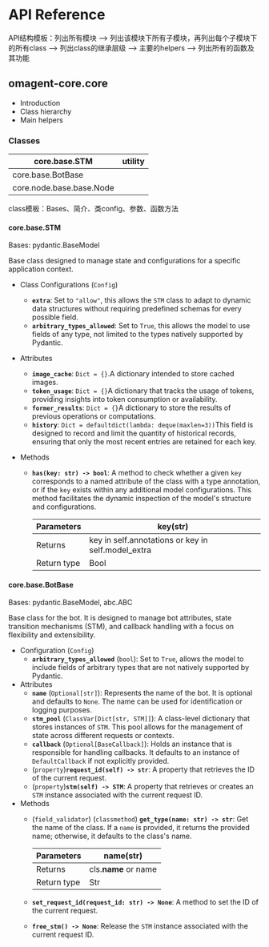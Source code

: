 # API Reference

API结构模板：列出所有模块 --> 列出该模块下所有子模块，再列出每个子模块下的所有class --> 列出class的继承层级 --> 主要的helpers --> 列出所有的函数及其功能

## omagent-core.core

- Introduction
- Class hierarchy
- Main helpers

### Classes

| core.base.STM | utility |
| --- | --- |
| core.base.BotBase |  |
| core.node.base.base.Node |   |

class模板：Bases、简介、类config、参数、函数方法

#### core.base.STM

Bases: pydantic.BaseModel

Base class designed to manage state and configurations for a specific application context.

- Class Configurations (`Config`)
    - **`extra`**: Set to `"allow"`, this allows the `STM` class to adapt to dynamic data structures without requiring predefined schemas for every possible field.
    - **`arbitrary_types_allowed`**: Set to `True`, this allows the model to use fields of any type, not limited to the types natively supported by Pydantic.

- Attributes
    - **`image_cache`**: `Dict = {}`.A dictionary intended to store cached images.
    - **`token_usage`**: `Dict = {}`A dictionary that tracks the usage of tokens, providing insights into token consumption or availability.
    - **`former_results`**: `Dict = {}`A dictionary to store the results of previous operations or computations.
    - **`history`**: `Dict = defaultdict(lambda: deque(maxlen=3))`This field is designed to record and limit the quantity of historical records, ensuring that only the most recent entries are retained for each key.
- Methods
    - **`has(key: str) -> bool`**: A method to check whether a given `key` corresponds to a named attribute of the class with a type annotation, or if the `key` exists within any additional model configurations. This method facilitates the dynamic inspection of the model's structure and configurations.

        | Parameters | key(str) |
        | --- | --- |
        | Returns | key in self.annotations or key in self.model_extra |
        | Return type | Bool |

#### core.base.BotBase

Bases: pydantic.BaseModel, abc.ABC

Base class for the bot. It is designed to manage bot attributes, state transition mechanisms (STM), and callback handling with a focus on flexibility and extensibility.

- Configuration (`Config`)
    - **`arbitrary_types_allowed`** (`bool`): Set to `True`, allows the model to include fields of arbitrary types that are not natively supported by Pydantic.
- Attributes
    - **`name`** (`Optional[str]`): Represents the name of the bot. It is optional and defaults to `None`. The name can be used for identification or logging purposes.
    - **`stm_pool`** (`ClassVar[Dict[str, STM]]`): A class-level dictionary that stores instances of `STM`. This pool allows for the management of state across different requests or contexts.
    - **`callback`** (`Optional[BaseCallback]`): Holds an instance that is responsible for handling callbacks. It defaults to an instance of `DefaultCallback` if not explicitly provided.
    - (`property`)**`request_id(self) -> str`**: A property that retrieves the ID of the current request.
    - (`property`)**`stm(self) -> STM`**: A property that retrieves or creates an `STM` instance associated with the current request ID.
- Methods
    - (`field_validator`) (`classmethod`) **`get_type(name: str) -> str`**: Get the name of the class. If a `name` is provided, it returns the provided name; otherwise, it defaults to the class's name.

        | Parameters | name(str) |
        | --- | --- |
        | Returns | cls.**name** or name |
        | Return type | Str |

    - **`set_request_id(request_id: str) -> None`**: A method to set the ID of the current request.
    - **`free_stm() -> None`**: Release the `STM` instance associated with the current request ID.